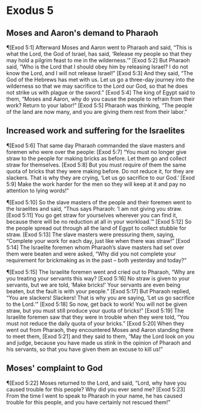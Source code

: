# Exodus 5

## Moses and Aaron's demand to Pharaoh
¶[Exod 5:1] Afterward Moses and Aaron went to Pharaoh and said, “This is what the Lord, the God of Israel, has said, ‘Release my people so that they may hold a pilgrim feast to me in the wilderness.’”
[Exod 5:2] But Pharaoh said, “Who is the Lord that I should obey him by releasing Israel? I do not know the Lord, and I will not release Israel!”
[Exod 5:3] And they said, “The God of the Hebrews has met with us. Let us go a three-day journey into the wilderness so that we may sacrifice to the Lord our God, so that he does not strike us with plague or the sword.”
[Exod 5:4] The king of Egypt said to them, “Moses and Aaron, why do you cause the people to refrain from their work? Return to your labor!”
[Exod 5:5] Pharaoh was thinking, “The people of the land are now many, and you are giving them rest from their labor.”

## Increased work and suffering for the Israelites
¶[Exod 5:6] That same day Pharaoh commanded the slave masters and foremen who were over the people:
[Exod 5:7] “You must no longer give straw to the people for making bricks as before. Let them go and collect straw for themselves.
[Exod 5:8] But you must require of them the same quota of bricks that they were making before. Do not reduce it, for they are slackers. That is why they are crying, ‘Let us go sacrifice to our God.’
[Exod 5:9] Make the work harder for the men so they will keep at it and pay no attention to lying words!”

¶[Exod 5:10] So the slave masters of the people and their foremen went to the Israelites and said, “Thus says Pharaoh: ‘I am not giving you straw.
[Exod 5:11] You go get straw for yourselves wherever you can find it, because there will be no reduction at all in your workload.’”
[Exod 5:12] So the people spread out through all the land of Egypt to collect stubble for straw.
[Exod 5:13] The slave masters were pressuring them, saying, “Complete your work for each day, just like when there was straw!”
[Exod 5:14] The Israelite foremen whom Pharaoh’s slave masters had set over them were beaten and were asked, “Why did you not complete your requirement for brickmaking as in the past – both yesterday and today?”

¶[Exod 5:15] The Israelite foremen went and cried out to Pharaoh, “Why are you treating your servants this way?
[Exod 5:16] No straw is given to your servants, but we are told, ‘Make bricks!’ Your servants are even being beaten, but the fault is with your people.”
[Exod 5:17] But Pharaoh replied, “You are slackers! Slackers! That is why you are saying, ‘Let us go sacrifice to the Lord.’”
[Exod 5:18] So now, get back to work! You will not be given straw, but you must still produce your quota of bricks!”
[Exod 5:19] The Israelite foremen saw that they were in trouble when they were told, “You must not reduce the daily quota of your bricks.”
[Exod 5:20] When they went out from Pharaoh, they encountered Moses and Aaron standing there to meet them,
[Exod 5:21] and they said to them, “May the Lord look on you and judge, because you have made us stink in the opinion of Pharaoh and his servants, so that you have given them an excuse to kill us!”

## Moses' complaint to God
¶[Exod 5:22] Moses returned to the Lord, and said, “Lord, why have you caused trouble for this people? Why did you ever send me?
[Exod 5:23] From the time I went to speak to Pharaoh in your name, he has caused trouble for this people, and you have certainly not rescued them!”
